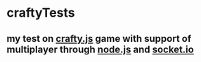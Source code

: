 # craftyTests

my test on [crafty.js](http://craftyjs.com) game with support of multiplayer through [node.js](http://nodejs.org) and [socket.io](http://socket.io)
---------------
